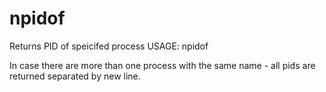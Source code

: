 # npidof
Returns PID of speicifed process
USAGE: npidof <process name>

In case there are more than one process with the same name - all pids are returned separated by new line.
